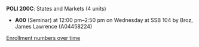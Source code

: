 **POLI 200C**: States and Markets (4 units)

- **A00** (Seminar) at 12:00 pm–2:50 pm on Wednesday at SSB 104 by Broz, James Lawrence (A04458224)

[Enrollment numbers over time](./POLI200C.tsv)
